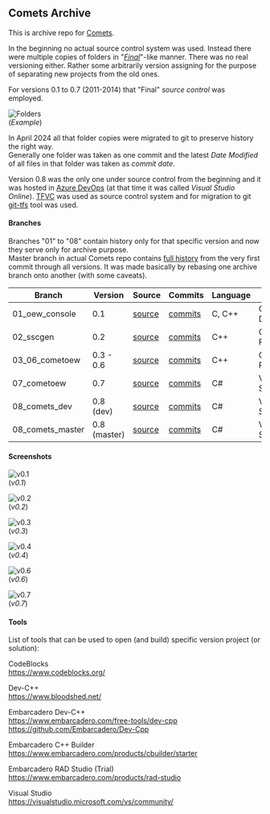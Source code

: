 
## Comets Archive

This is archive repo for [Comets](https://github.com/jurakovic/Comets).

In the beginning no actual source control system was used. Instead there were multiple copies of folders in "[*Final*](https://phdcomics.com/comics/archive.php?comicid=1531)"-like manner. There was no real versioning either. Rather some arbitrarily version assigning for the purpose of separating new projects from the old ones.  

For versions 0.1 to 0.7 (2011-2014) that "Final" *source control* was employed.  

![Folders](img/folders.png)  
(*Example*)

In April 2024 all that folder copies were migrated to git to preserve history the right way.  
Generally one folder was taken as one commit and the latest *Date Modified* of all files in that folder was taken as *commit date*.  

Version 0.8 was the only one under source control from the beginning and it was hosted in [Azure DevOps](https://azure.microsoft.com/en-us/products/devops) (at that time it was called *Visual Studio Online*). [TFVC](https://learn.microsoft.com/en-us/azure/devops/repos/tfvc/what-is-tfvc?view=azure-devops) was used as source control system and for migration to git [git-tfs](https://github.com/git-tfs/git-tfs) tool was used.  


#### Branches

Branches "01" to "08" contain history only for that specific version and now they serve only for archive purpose.  
Master branch in actual Comets repo contains [full history](https://github.com/jurakovic/Comets/commits/master/) from the very first commit through all versions. It was made basically by rebasing one archive branch onto another (with some caveats).  

| Branch | Version | Source | Commits | Language | Tool |
|--|--|--|--|--|--|
| 01_oew_console   | 0.1          | [source](https://github.com/jurakovic/Comets-Archive/tree/01_oew_console)   | [commits](https://github.com/jurakovic/Comets-Archive/commits/01_oew_console)   | C, C++ | CodeBlocks, Dev-C++     |
| 02_sscgen        | 0.2          | [source](https://github.com/jurakovic/Comets-Archive/tree/02_sscgen)        | [commits](https://github.com/jurakovic/Comets-Archive/commits/02_sscgen)        | C++    | C++ Builder, RAD Studio |
| 03_06_cometoew   | 0.3 - 0.6    | [source](https://github.com/jurakovic/Comets-Archive/tree/03_06_cometoew)   | [commits](https://github.com/jurakovic/Comets-Archive/commits/03_06_cometoew)   | C++    | C++ Builder, RAD Studio |
| 07_cometoew      | 0.7          | [source](https://github.com/jurakovic/Comets-Archive/tree/07_cometoew)      | [commits](https://github.com/jurakovic/Comets-Archive/commits/07_cometoew)      | C#     | Visual Studio           |
| 08_comets_dev    | 0.8 (dev)    | [source](https://github.com/jurakovic/Comets-Archive/tree/08_comets_dev)    | [commits](https://github.com/jurakovic/Comets-Archive/commits/08_comets_dev)    | C#     | Visual Studio           |
| 08_comets_master | 0.8 (master) | [source](https://github.com/jurakovic/Comets-Archive/tree/08_comets_master) | [commits](https://github.com/jurakovic/Comets-Archive/commits/08_comets_master) | C#     | Visual Studio           |


#### Screenshots

![v0.1](img/0.1.png)  
(*v0.1*)

![v0.2](img/0.2.png)  
(*v0.2*)

![v0.3](img/0.3.png)  
(*v0.3*)

![v0.4](img/0.4.png)  
(*v0.4*)

![v0.6](img/0.6.png)  
(*v0.6*)

![v0.7](img/0.7.png)  
(*v0.7*)


#### Tools

List of tools that can be used to open (and build) specific version project (or solution):

CodeBlocks  
https://www.codeblocks.org/  

Dev-C++  
https://www.bloodshed.net/  

Embarcadero Dev-C++  
https://www.embarcadero.com/free-tools/dev-cpp  
https://github.com/Embarcadero/Dev-Cpp  

Embarcadero C++ Builder  
https://www.embarcadero.com/products/cbuilder/starter  

Embarcadero RAD Studio (Trial)  
https://www.embarcadero.com/products/rad-studio  

Visual Studio  
https://visualstudio.microsoft.com/vs/community/  
